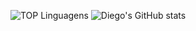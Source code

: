 ![TOP Linguagens](https://github-readme-stats.vercel.app/api/top-langs/?username=DiegoCard117&layout=compact&theme=radical)
![Diego's GitHub stats](https://github-readme-stats.vercel.app/api?username=DiegoCard117&show_icons=true&hide=contribs,prs&theme=radical)



